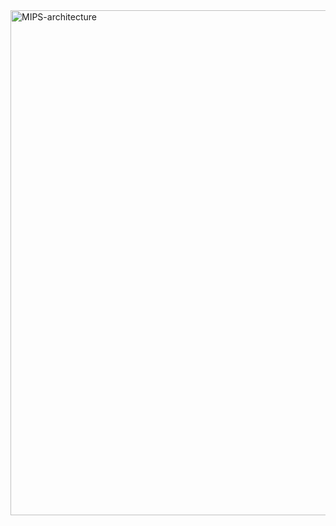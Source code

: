 <img width="808" alt="MIPS-architecture" src="https://github.com/user-attachments/assets/3c14efcc-73eb-4211-a68a-ee68219fe0b0" />
